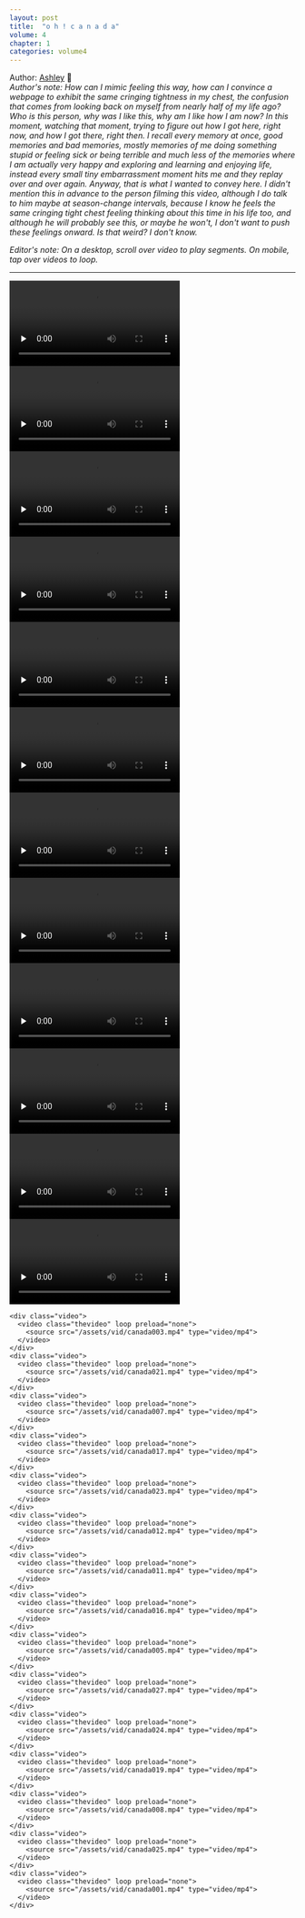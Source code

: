 ```yaml
---
layout: post
title:  "o h ! c a n a d a"
volume: 4
chapter: 1
categories: volume4
---
```


Author: [Ashley](https://twitter.com/ablwr) 👋  
*Author's note: How can I mimic feeling this way, how can I convince a webpage to exhibit the same cringing tightness in my chest, the confusion that comes from looking back on myself from nearly half of my life ago? Who is this person, why was I like this, why am I like how I am now? In this moment, watching that moment, trying to figure out how I got here, right now, and how I got there, right then. I recall every memory at once, good memories and bad memories, mostly memories of me doing something stupid or feeling sick or being terrible and much less of the memories where I am actually very happy and exploring and learning and enjoying life, instead every small tiny embarrassment moment hits me and they replay over and over again. Anyway, that is what I wanted to convey here. I didn't mention this in advance to the person filming this video, although I do talk to him maybe at season-change intervals, because I know he feels the same cringing tight chest feeling thinking about this time in his life too, and although he will probably see this, or maybe he won't, I don't want to push these feelings onward. Is that weird? I don't know.*
  
*Editor's note: On a desktop, scroll over video to play segments. On mobile, tap over videos to loop.*  

<hr />

<div id="oh-canada-container">
    <div class="video">
      <video class="thevideo" loop preload="none">
        <source src="/assets/vid/canada000.mp4" type="video/mp4">
      </video>
    </div>
    <div class="video">
      <video class="thevideo" loop preload="none">
        <source src="/assets/vid/canada028.mp4" type="video/mp4">
      </video>
    </div>
    <div class="video">
      <video class="thevideo" loop preload="none">
        <source src="/assets/vid/canada024.mp4" type="video/mp4">
      </video>
    </div>
    <div class="video">
      <video class="thevideo" loop preload="none">
        <source src="/assets/vid/canada022.mp4" type="video/mp4">
      </video>
    </div>
    <div class="video">
      <video class="thevideo" loop preload="none">
        <source src="/assets/vid/canada014.mp4" type="video/mp4">
      </video>
    </div>
    <div class="video">
      <video class="thevideo" loop preload="none">
        <source src="/assets/vid/canada010.mp4" type="video/mp4">
      </video>
    </div>
    <div class="video">
      <video class="thevideo" loop preload="none">
        <source src="/assets/vid/canada006.mp4" type="video/mp4">
      </video>
    </div>
    <div class="video">
      <video class="thevideo" loop preload="none">
        <source src="/assets/vid/canada026.mp4" type="video/mp4">
      </video>
    </div>
    <div class="video">
      <video class="thevideo" loop preload="none">
        <source src="/assets/vid/canada015.mp4" type="video/mp4">
      </video>
    </div>
    <div class="video">
      <video class="thevideo" loop preload="none">
        <source src="/assets/vid/canada013.mp4" type="video/mp4">
      </video>
    </div>
    <div class="video">
      <video class="thevideo" loop preload="none">
        <source src="/assets/vid/canada009.mp4" type="video/mp4">
      </video>
    </div>
    <div class="video">
      <video class="thevideo" loop preload="none">
        <source src="/assets/vid/canada018.mp4" type="video/mp4">
      </video>
    </div>

    <div class="video">
      <video class="thevideo" loop preload="none">
        <source src="/assets/vid/canada003.mp4" type="video/mp4">
      </video>
    </div>
    <div class="video">
      <video class="thevideo" loop preload="none">
        <source src="/assets/vid/canada021.mp4" type="video/mp4">
      </video>
    </div>
    <div class="video">
      <video class="thevideo" loop preload="none">
        <source src="/assets/vid/canada007.mp4" type="video/mp4">
      </video>
    </div>
    <div class="video">
      <video class="thevideo" loop preload="none">
        <source src="/assets/vid/canada017.mp4" type="video/mp4">
      </video>
    </div>
    <div class="video">
      <video class="thevideo" loop preload="none">
        <source src="/assets/vid/canada023.mp4" type="video/mp4">
      </video>
    </div>
    <div class="video">
      <video class="thevideo" loop preload="none">
        <source src="/assets/vid/canada012.mp4" type="video/mp4">
      </video>
    </div>
    <div class="video">
      <video class="thevideo" loop preload="none">
        <source src="/assets/vid/canada011.mp4" type="video/mp4">
      </video>
    </div>
    <div class="video">
      <video class="thevideo" loop preload="none">
        <source src="/assets/vid/canada016.mp4" type="video/mp4">
      </video>
    </div>
    <div class="video">
      <video class="thevideo" loop preload="none">
        <source src="/assets/vid/canada005.mp4" type="video/mp4">
      </video>
    </div>
    <div class="video">
      <video class="thevideo" loop preload="none">
        <source src="/assets/vid/canada027.mp4" type="video/mp4">
      </video>
    </div>
    <div class="video">
      <video class="thevideo" loop preload="none">
        <source src="/assets/vid/canada024.mp4" type="video/mp4">
      </video>
    </div>
    <div class="video">
      <video class="thevideo" loop preload="none">
        <source src="/assets/vid/canada019.mp4" type="video/mp4">
      </video>
    </div>
    <div class="video">
      <video class="thevideo" loop preload="none">
        <source src="/assets/vid/canada008.mp4" type="video/mp4">
      </video>
    </div>
    <div class="video">
      <video class="thevideo" loop preload="none">
        <source src="/assets/vid/canada025.mp4" type="video/mp4">
      </video>
    </div>
    <div class="video">
      <video class="thevideo" loop preload="none">
        <source src="/assets/vid/canada001.mp4" type="video/mp4">
      </video>
    </div>
  </div>
<script>
for(let canada of document.querySelectorAll('video')) {
  canada.addEventListener('mouseover', (e) => {
    e.target.play()
  }, false);

  canada.addEventListener('mouseout', (e) => {
    e.target.pause()
  }, false);
}
</script>
